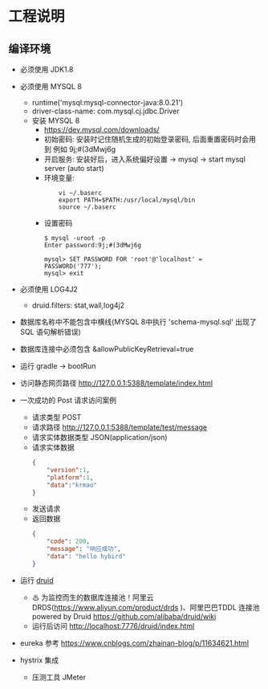 # 工程说明
## 编译环境
* 必须使用 JDK1.8
* 必须使用 MYSQL 8
    * runtime('mysql:mysql-connector-java:8.0.21')
    * driver-class-name: com.mysql.cj.jdbc.Driver
    * 安装 MYSQL 8
        * https://dev.mysql.com/downloads/
        * 初始密码: 安装时记住随机生成的初始登录密码, 后面重置密码时会用到 例如 9j;#(3dMwj6g
        * 开启服务: 安装好后，进入系统偏好设置 -> mysql -> start mysql server (auto start)
        * 环境变量:
            ```
                vi ~/.baserc
                export PATH=$PATH:/usr/local/mysql/bin
                source ~/.baserc
            ```
        * 设置密码
            ```
            $ mysql -uroot -p
            Enter password:9j;#(3dMwj6g

            mysql> SET PASSWORD FOR 'root'@'localhost' = PASSWORD('777');
            mysql> exit
            ```
* 必须使用 LOG4J2
    * druid.filters: stat,wall,log4j2
* 数据库名称中不能包含中横线(MYSQL 8中执行 'schema-mysql.sql' 出现了 SQL 语句解析错误)
* 数据库连接中必须包含 &allowPublicKeyRetrieval=true
* 运行 gradle -> bootRun
* 访问静态网页路径 http://127.0.0.1:5388/template/index.html
* 一次成功的 Post 请求访问案例
    * 请求类型 POST
    * 请求路径 http://127.0.0.1:5388/template/test/message
    * 请求实体数据类型 JSON(application/json)
    * 请求实体数据
        ```json
        {
            "version":1,
            "platform":1,
            "data":"krmao"
        }
        ```
    * 发送请求
    * 返回数据
        ```json
        {
            "code": 200,
            "message": "响应成功",
            "data": "hello hybird"
        }
        ```
* 运行 [druid](https://github.com/alibaba/druid)
    * ♨ 为监控而生的数据库连接池！阿里云DRDS(https://www.aliyun.com/product/drds )、阿里巴巴TDDL 连接池powered by Druid https://github.com/alibaba/druid/wiki
    * 运行后访问 [http://localhost:7776/druid/index.html](http://localhost:7776/druid/index.html)

* eureka 参考 https://www.cnblogs.com/zhainan-blog/p/11634621.html
* hystrix 集成
    * 压测工具 JMeter
